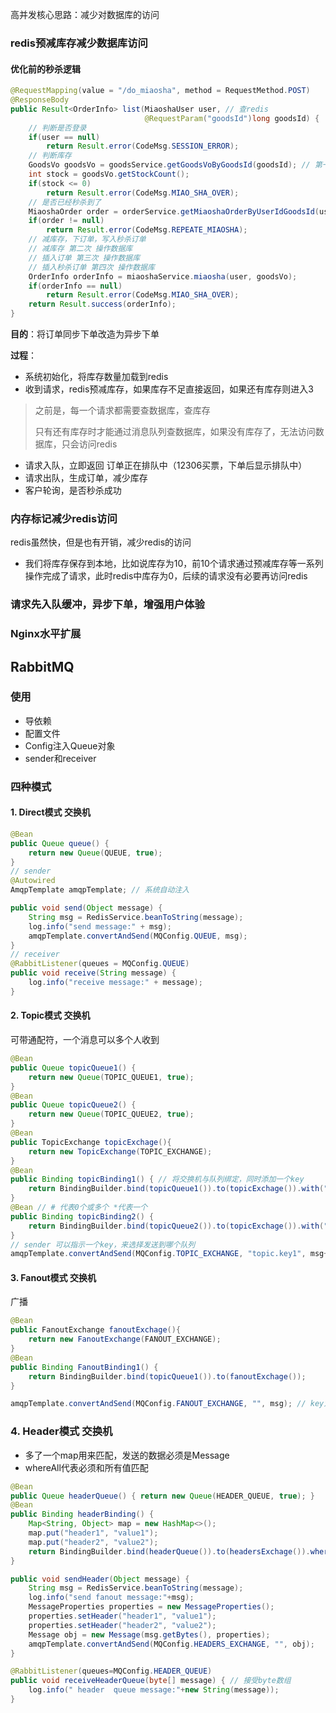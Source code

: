 高并发核心思路：减少对数据库的访问

### redis预减库存减少数据库访问



#### 优化前的秒杀逻辑

```java
@RequestMapping(value = "/do_miaosha", method = RequestMethod.POST)
@ResponseBody
public Result<OrderInfo> list(MiaoshaUser user, // 查redis
                              @RequestParam("goodsId")long goodsId) {
    // 判断是否登录
    if(user == null)
        return Result.error(CodeMsg.SESSION_ERROR);
    // 判断库存
    GoodsVo goodsVo = goodsService.getGoodsVoByGoodsId(goodsId); // 第一次 查数据库
    int stock = goodsVo.getStockCount();
    if(stock <= 0)
        return Result.error(CodeMsg.MIAO_SHA_OVER);
    // 是否已经秒杀到了
    MiaoshaOrder order = orderService.getMiaoshaOrderByUserIdGoodsId(user.getId(), goodsId); // 查redis
    if(order != null)
        return Result.error(CodeMsg.REPEATE_MIAOSHA);
    // 减库存，下订单，写入秒杀订单
    // 减库存 第二次 操作数据库
    // 插入订单 第三次 操作数据库
    // 插入秒杀订单 第四次 操作数据库
    OrderInfo orderInfo = miaoshaService.miaosha(user, goodsVo); 
    if(orderInfo == null)
        return Result.error(CodeMsg.MIAO_SHA_OVER);
    return Result.success(orderInfo);
}
```

**目的**：将订单同步下单改造为异步下单

**过程**：

- 系统初始化，将库存数量加载到redis
- 收到请求，redis预减库存，如果库存不足直接返回，如果还有库存则进入3

> 之前是，每一个请求都需要查数据库，查库存
>
> 只有还有库存时才能通过消息队列查数据库，如果没有库存了，无法访问数据库，只会访问redis

- 请求入队，立即返回 订单正在排队中（12306买票，下单后显示排队中）
- 请求出队，生成订单，减少库存
- 客户轮询，是否秒杀成功

### 内存标记减少redis访问

redis虽然快，但是也有开销，减少redis的访问

- 我们将库存保存到本地，比如说库存为10，前10个请求通过预减库存等一系列操作完成了请求，此时redis中库存为0，后续的请求没有必要再访问redis

### 请求先入队缓冲，异步下单，增强用户体验

### Nginx水平扩展



## RabbitMQ

### 使用

- 导依赖
- 配置文件
- Config注入Queue对象
- sender和receiver

### 四种模式

#### 1. Direct模式 交换机

```java
@Bean
public Queue queue() {
    return new Queue(QUEUE, true);
}
// sender
@Autowired
AmqpTemplate amqpTemplate; // 系统自动注入

public void send(Object message) {
    String msg = RedisService.beanToString(message);
    log.info("send message:" + msg);
    amqpTemplate.convertAndSend(MQConfig.QUEUE, msg);
}
// receiver
@RabbitListener(queues = MQConfig.QUEUE)
public void receive(String message) {
    log.info("receive message:" + message);
}
```

#### 2. Topic模式 交换机

可带通配符，一个消息可以多个人收到

```java
@Bean
public Queue topicQueue1() {
    return new Queue(TOPIC_QUEUE1, true);
}
@Bean
public Queue topicQueue2() {
    return new Queue(TOPIC_QUEUE2, true);
}
@Bean
public TopicExchange topicExchage(){
    return new TopicExchange(TOPIC_EXCHANGE);
}
@Bean
public Binding topicBinding1() { // 将交换机与队列绑定，同时添加一个key
    return BindingBuilder.bind(topicQueue1()).to(topicExchage()).with("topic.key1");
}
@Bean // # 代表0个或多个 *代表一个
public Binding topicBinding2() {
    return BindingBuilder.bind(topicQueue2()).to(topicExchage()).with("topic.#");
}
// sender 可以指示一个key，来选择发送到哪个队列
amqpTemplate.convertAndSend(MQConfig.TOPIC_EXCHANGE, "topic.key1", msg+"1"); 
```

#### 3. Fanout模式 交换机

广播

```java
@Bean
public FanoutExchange fanoutExchage(){
    return new FanoutExchange(FANOUT_EXCHANGE);
}
@Bean
public Binding FanoutBinding1() {
    return BindingBuilder.bind(topicQueue1()).to(fanoutExchage());
}

amqpTemplate.convertAndSend(MQConfig.FANOUT_EXCHANGE, "", msg); // key为空
```

### 4. Header模式 交换机

- 多了一个map用来匹配，发送的数据必须是Message
- whereAll代表必须和所有值匹配

```java
@Bean
public Queue headerQueue() { return new Queue(HEADER_QUEUE, true); }
@Bean
public Binding headerBinding() {
    Map<String, Object> map = new HashMap<>();
    map.put("header1", "value1");
    map.put("header2", "value2");
    return BindingBuilder.bind(headerQueue()).to(headersExchage()).whereAll(map).match();
}

public void sendHeader(Object message) {
    String msg = RedisService.beanToString(message);
    log.info("send fanout message:"+msg);
    MessageProperties properties = new MessageProperties();
    properties.setHeader("header1", "value1");
    properties.setHeader("header2", "value2");
    Message obj = new Message(msg.getBytes(), properties);
    amqpTemplate.convertAndSend(MQConfig.HEADERS_EXCHANGE, "", obj);
}

@RabbitListener(queues=MQConfig.HEADER_QUEUE)
public void receiveHeaderQueue(byte[] message) { // 接受byte数组
    log.info(" header  queue message:"+new String(message));
}
```






